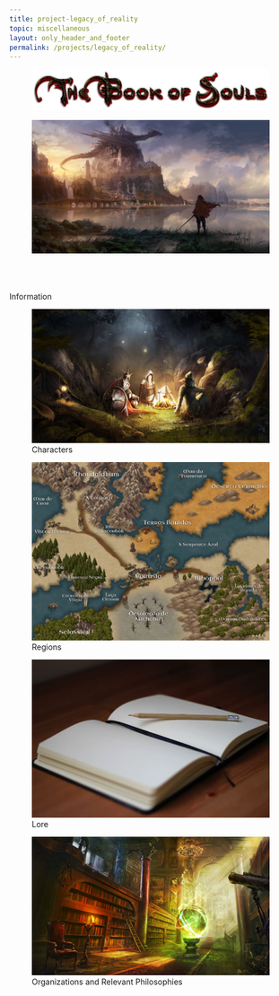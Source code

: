 ```yaml
---
title: project-legacy_of_reality
topic: miscellaneous
layout: only_header_and_footer
permalink: /projects/legacy_of_reality/
---
```



<div class="section" id="about">
  <div class="container">
    <div class="h1 text-center mb-4 title" style="text-align: left;">
      <figure class="cc-effect">
        <img src="/assets/images/project-legacy_of_reality-name.jpg" alt="Image"/>
      </figure>  
    </div>
    <div class="cc-porfolio-image img-raised" data-aos="fade-up" data-aos-anchor-placement="top-bottom">
      <figure class="cc-effect">
        <img src="/assets/images/project-legacy_of_reality-title.jpg" alt="Image"/>
      </figure>
    </div>
    <br>
    <br>
    <br>
    <div class="h1 text-center mb-4 title">
      Information
    </div>
    <div class="tab-content gallery mt-5">
      <div class="tab-pane active" id="miscellaneous1">
        <div class="ml-auto mr-auto">
          <div class="row">
            <div class="col-md-6">
              <div class="cc-porfolio-image img-raised" data-aos="fade-up" data-aos-anchor-placement="top-bottom">
                <figure class="cc-effect"><img src="/assets/images/project-legacy_of_reality.jpg" alt="Image"/>
                  <figcaption>
                    <a href="legacy_of_reality"></a>
                    <div class="h4">Characters</div>
                  </figcaption>
                </figure>
              </div>
              <div class="cc-porfolio-image img-raised" data-aos="fade-up" data-aos-anchor-placement="top-bottom">
                <figure class="cc-effect"><img src="/assets/images/project-legacy_of_reality-world_map.jpg" alt="Image"/>
                  <figcaption>
                    <a href="../404.html"></a>
                    <div class="h4">Regions</div>
                  </figcaption>
                </figure>
              </div>
            </div>
            <div class="col-md-6">
              <div class="cc-porfolio-image img-raised" data-aos="fade-up" data-aos-anchor-placement="top-bottom">
                <figure class="cc-effect"><img src="/assets/images/project-legacy_of_reality-lore.jpg" alt="Image"/>
                  <figcaption>
                    <a href="../404.html"></a>
                    <div class="h4">Lore</div>
                  </figcaption>
                </figure>
              </div>
              <div class="cc-porfolio-image img-raised" data-aos="fade-up" data-aos-anchor-placement="top-bottom">
                <figure class="cc-effect"><img src="/assets/images/project-legacy_of_reality-organizations.jpg" alt="Image"/>
                  <figcaption>
                    <a href="../404.html"></a>
                    <div class="h4">Organizations and Relevant Philosophies</div>
                  </figcaption>
                </figure>
              </div>
            </div>
          </div>
        </div>
      </div>
    </div>


  </div>
</div>
